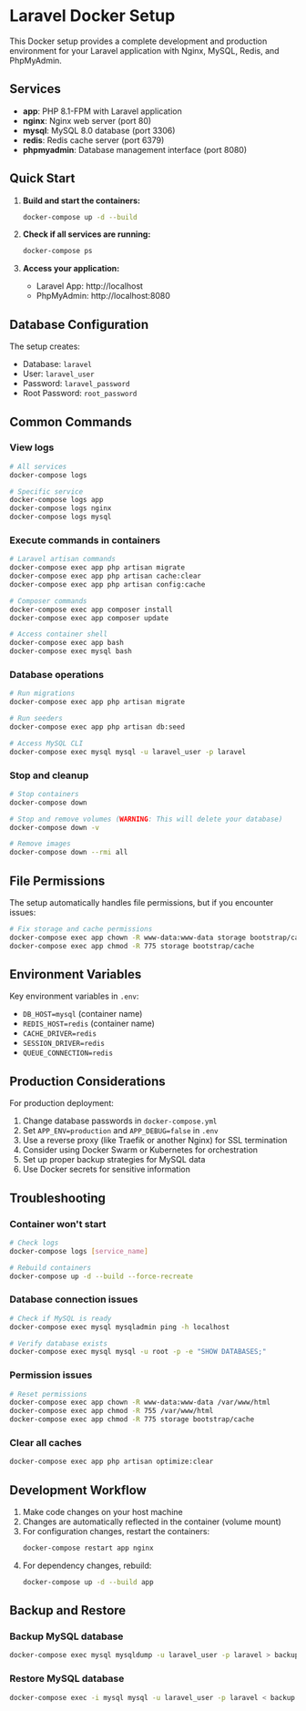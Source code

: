# Laravel Docker Setup

This Docker setup provides a complete development and production environment for your Laravel application with Nginx, MySQL, Redis, and PhpMyAdmin.

## Services

- **app**: PHP 8.1-FPM with Laravel application
- **nginx**: Nginx web server (port 80)
- **mysql**: MySQL 8.0 database (port 3306)
- **redis**: Redis cache server (port 6379)
- **phpmyadmin**: Database management interface (port 8080)

## Quick Start

1. **Build and start the containers:**
   ```bash
   docker-compose up -d --build
   ```

2. **Check if all services are running:**
   ```bash
   docker-compose ps
   ```

3. **Access your application:**
   - Laravel App: http://localhost
   - PhpMyAdmin: http://localhost:8080

## Database Configuration

The setup creates:
- Database: `laravel`
- User: `laravel_user`
- Password: `laravel_password`
- Root Password: `root_password`

## Common Commands

### View logs
```bash
# All services
docker-compose logs

# Specific service
docker-compose logs app
docker-compose logs nginx
docker-compose logs mysql
```

### Execute commands in containers
```bash
# Laravel artisan commands
docker-compose exec app php artisan migrate
docker-compose exec app php artisan cache:clear
docker-compose exec app php artisan config:cache

# Composer commands
docker-compose exec app composer install
docker-compose exec app composer update

# Access container shell
docker-compose exec app bash
docker-compose exec mysql bash
```

### Database operations
```bash
# Run migrations
docker-compose exec app php artisan migrate

# Run seeders
docker-compose exec app php artisan db:seed

# Access MySQL CLI
docker-compose exec mysql mysql -u laravel_user -p laravel
```

### Stop and cleanup
```bash
# Stop containers
docker-compose down

# Stop and remove volumes (WARNING: This will delete your database)
docker-compose down -v

# Remove images
docker-compose down --rmi all
```

## File Permissions

The setup automatically handles file permissions, but if you encounter issues:

```bash
# Fix storage and cache permissions
docker-compose exec app chown -R www-data:www-data storage bootstrap/cache
docker-compose exec app chmod -R 775 storage bootstrap/cache
```

## Environment Variables

Key environment variables in `.env`:
- `DB_HOST=mysql` (container name)
- `REDIS_HOST=redis` (container name)
- `CACHE_DRIVER=redis`
- `SESSION_DRIVER=redis`
- `QUEUE_CONNECTION=redis`

## Production Considerations

For production deployment:

1. Change database passwords in `docker-compose.yml`
2. Set `APP_ENV=production` and `APP_DEBUG=false` in `.env`
3. Use a reverse proxy (like Traefik or another Nginx) for SSL termination
4. Consider using Docker Swarm or Kubernetes for orchestration
5. Set up proper backup strategies for MySQL data
6. Use Docker secrets for sensitive information

## Troubleshooting

### Container won't start
```bash
# Check logs
docker-compose logs [service_name]

# Rebuild containers
docker-compose up -d --build --force-recreate
```

### Database connection issues
```bash
# Check if MySQL is ready
docker-compose exec mysql mysqladmin ping -h localhost

# Verify database exists
docker-compose exec mysql mysql -u root -p -e "SHOW DATABASES;"
```

### Permission issues
```bash
# Reset permissions
docker-compose exec app chown -R www-data:www-data /var/www/html
docker-compose exec app chmod -R 755 /var/www/html
docker-compose exec app chmod -R 775 storage bootstrap/cache
```

### Clear all caches
```bash
docker-compose exec app php artisan optimize:clear
```

## Development Workflow

1. Make code changes on your host machine
2. Changes are automatically reflected in the container (volume mount)
3. For configuration changes, restart the containers:
   ```bash
   docker-compose restart app nginx
   ```
4. For dependency changes, rebuild:
   ```bash
   docker-compose up -d --build app
   ```

## Backup and Restore

### Backup MySQL database
```bash
docker-compose exec mysql mysqldump -u laravel_user -p laravel > backup.sql
```

### Restore MySQL database
```bash
docker-compose exec -i mysql mysql -u laravel_user -p laravel < backup.sql